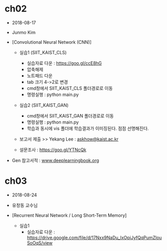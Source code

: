 # ch02
- 2018-08-17
- Junmo Kim
- [Convolutional Neural Network (CNN)]
    
    - 실습1 (SIIT_KAIST_CLS)
        - 실습자료 다운 : https://goo.gl/ccE8hG
        - 압축해제
        - 노트패드 다운
        - tab 크기 4->2로 변경
        - cmd창에서 SIIT_KAIST_CLS 폴더경로로 이동
        - 명령실행 : python main.py

    - 실습2 (SIIT_KAIST_GAN)    
        - cmd창에서 SIIT_KAIST_GAN 폴더경로로 이동
        - 명령실행 : python main.py
        - 학습과 동시에 vis 폴더에 학습결과가 이미징된다.
          점점 선명해진다.

    - 보고서 제출 >> Yekang Lee : askhow@kaist.ac.kr      
    - 설문조사 : https://goo.gl/YTNcQk

- Gen 참고서적 : www.deeplearningbook.org

# ch03
- 2018-08-24
- 유창동 교수님
- [Recurrent Neural Network / Long Short-Term Memory]

    - 실습1
        - 실습자료 다운 : https://drive.google.com/file/d/17Nxx9NaDu_IxOpiJyfQqPumZlouSoOqS/view
        



